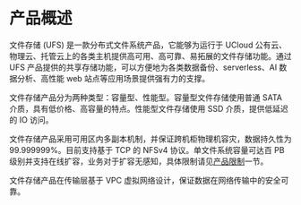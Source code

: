 

# 产品概述

文件存储 (UFS) 是一款分布式文件系统产品，它能够为运行于 UCloud 公有云、物理云、托管云上的各类主机提供高可用、高可靠、易拓展的文件存储功能。通过 UFS 产品提供的共享存储功能，可以方便地为各类数据备份、serverless、AI 数据分析、高性能 web 站点等应用场景提供强有力的支撑。

文件存储产品分为两种类型：容量型、性能型。容量型文件存储使用普通 SATA 介质，具有低价格、高容量的特点。性能型文件存储使用 SSD 介质，提供低延迟的 IO 访问。

文件存储产品采用可用区内多副本机制，并保证跨机柜物理机容灾，数据持久性为 99.999999%。目前支持基于 TCP 的 NFSv4 协议。单文件系统容量可达百 PB 级别并支持在线扩容，业务对于扩容无感知，具体限制请见[产品限制](https://docs.ucloud.cn/ufs/ufs_manual_instruction/limit)一节。

文件存储产品在传输层基于 VPC 虚拟网络设计，保证数据在网络传输中的安全可靠。


